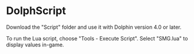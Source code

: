 # DolphScript
Download the "Script" folder and use it with Dolphin version 4.0 or later.

To run the Lua script, choose "Tools - Execute Script". Select "SMG.lua" to display values in-game.
